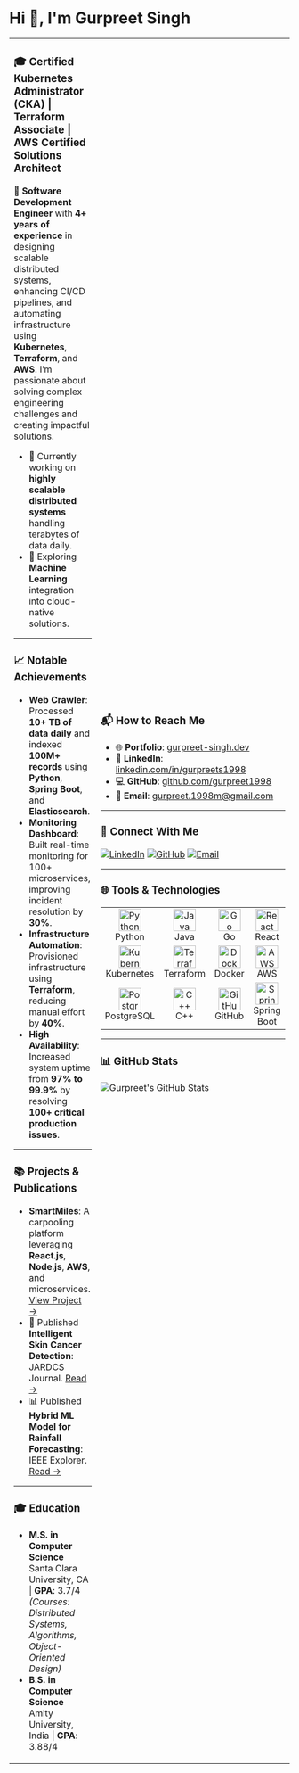 # Hi 👋, I'm Gurpreet Singh

<table>
  <tr>
    <td>

### 🎓 Certified Kubernetes Administrator (CKA) | Terraform Associate | AWS Certified Solutions Architect

🚀 **Software Development Engineer** with **4+ years of experience** in designing scalable distributed systems, enhancing CI/CD pipelines, and automating infrastructure using **Kubernetes**, **Terraform**, and **AWS**. I’m passionate about solving complex engineering challenges and creating impactful solutions.

- 🌟 Currently working on **highly scalable distributed systems** handling terabytes of data daily.
- 🌱 Exploring **Machine Learning** integration into cloud-native solutions.

---

### 📈 Notable Achievements
- **Web Crawler**: Processed **10+ TB of data daily** and indexed **100M+ records** using **Python**, **Spring Boot**, and **Elasticsearch**.
- **Monitoring Dashboard**: Built real-time monitoring for 100+ microservices, improving incident resolution by **30%**.
- **Infrastructure Automation**: Provisioned infrastructure using **Terraform**, reducing manual effort by **40%**.
- **High Availability**: Increased system uptime from **97% to 99.9%** by resolving **100+ critical production issues**.

---

### 📚 Projects & Publications
- **SmartMiles**: A carpooling platform leveraging **React.js**, **Node.js**, **AWS**, and microservices. [View Project →](#)
- 📰 Published **Intelligent Skin Cancer Detection**: JARDCS Journal. [Read →](#)
- 📊 Published **Hybrid ML Model for Rainfall Forecasting**: IEEE Explorer. [Read →](#)

---

### 🎓 Education
- **M.S. in Computer Science**  
  Santa Clara University, CA | **GPA**: 3.7/4  
  *(Courses: Distributed Systems, Algorithms, Object-Oriented Design)*  
- **B.S. in Computer Science**  
  Amity University, India | **GPA**: 3.88/4  

</td>
<td>

### 📬 How to Reach Me
- 🌐 **Portfolio**: [gurpreet-singh.dev](#)  
- 💼 **LinkedIn**: [linkedin.com/in/gurpreets1998](https://linkedin.com/in/gurpreets1998)  
- 💻 **GitHub**: [github.com/gurpreet1998](https://github.com/gurpreet1998)  
- 📧 **Email**: [gurpreet.1998m@gmail.com](mailto:gurpreet.1998m@gmail.com)  

---

### 🌟 Connect With Me
[![LinkedIn](https://img.shields.io/badge/-LinkedIn-blue?logo=linkedin)](https://linkedin.com/in/gurpreets1998)
[![GitHub](https://img.shields.io/badge/-GitHub-black?logo=github)](https://github.com/gurpreet1998)
[![Email](https://img.shields.io/badge/-Email-red?logo=gmail)](mailto:gurpreet.1998m@gmail.com)

---

### 🌐 Tools & Technologies
<table>
  <tr>
    <td align="center"><img src="https://cdn.jsdelivr.net/gh/devicons/devicon/icons/python/python-original.svg" width="40" height="40" alt="Python"/><br>Python</td>
    <td align="center"><img src="https://cdn.jsdelivr.net/gh/devicons/devicon/icons/java/java-original.svg" width="40" height="40" alt="Java"/><br>Java</td>
    <td align="center"><img src="https://cdn.jsdelivr.net/gh/devicons/devicon/icons/go/go-original.svg" width="40" height="40" alt="Go"/><br>Go</td>
    <td align="center"><img src="https://cdn.jsdelivr.net/gh/devicons/devicon/icons/react/react-original.svg" width="40" height="40" alt="React"/><br>React</td>
  </tr>
  <tr>
    <td align="center"><img src="https://cdn.jsdelivr.net/gh/devicons/devicon/icons/kubernetes/kubernetes-plain.svg" width="40" height="40" alt="Kubernetes"/><br>Kubernetes</td>
    <td align="center"><img src="https://cdn.jsdelivr.net/gh/devicons/devicon/icons/terraform/terraform-original.svg" width="40" height="40" alt="Terraform"/><br>Terraform</td>
    <td align="center"><img src="https://cdn.jsdelivr.net/gh/devicons/devicon/icons/docker/docker-original.svg" width="40" height="40" alt="Docker"/><br>Docker</td>
    <td align="center"><img src="https://cdn.jsdelivr.net/gh/devicons/devicon/icons/aws/aws-original.svg" width="40" height="40" alt="AWS"/><br>AWS</td>
  </tr>
  <tr>
    <td align="center"><img src="https://cdn.jsdelivr.net/gh/devicons/devicon/icons/postgresql/postgresql-original.svg" width="40" height="40" alt="PostgreSQL"/><br>PostgreSQL</td>
    <td align="center"><img src="https://cdn.jsdelivr.net/gh/devicons/devicon/icons/cplusplus/cplusplus-original.svg" width="40" height="40" alt="C++"/><br>C++</td>
    <td align="center"><img src="https://cdn.jsdelivr.net/gh/devicons/devicon/icons/github/github-original.svg" width="40" height="40" alt="GitHub"/><br>GitHub</td>
    <td align="center"><img src="https://cdn.jsdelivr.net/gh/devicons/devicon/icons/spring/spring-original.svg" width="40" height="40" alt="Spring Boot"/><br>Spring Boot</td>
  </tr>
</table>

---

### 📊 GitHub Stats
![Gurpreet's GitHub Stats](https://github-readme-stats.vercel.app/api?username=gurpreet1998&show_icons=true&theme=radical)

</td>
  </tr>
</table>
